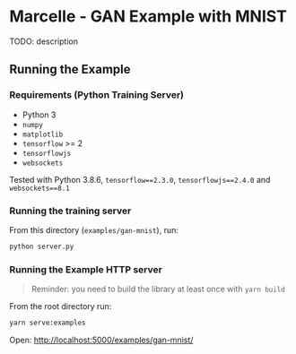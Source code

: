 # Marcelle - GAN Example with MNIST

TODO: description

## Running the Example

### Requirements (Python Training Server)

- Python 3
- `numpy`
- `matplotlib`
- `tensorflow` >= 2
- `tensorflowjs`
- `websockets`

Tested with Python 3.8.6, `tensorflow==2.3.0`, `tensorflowjs==2.4.0` and `websockets==8.1`

### Running the training server

From this directory (`examples/gan-mnist`), run:

```sh
python server.py
```

### Running the Example HTTP server

> Reminder: you need to build the library at least once with `yarn build`

From the root directory run:

```sh
yarn serve:examples
```

Open: [http://localhost:5000/examples/gan-mnist/](http://localhost:5000/examples/gan-mnist/)
